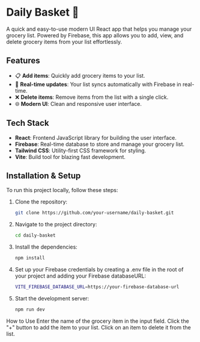 # Daily Basket 🛒

A quick and easy-to-use modern UI React app that helps you manage your grocery list. Powered by Firebase, this app allows you to add, view, and delete grocery items from your list effortlessly.

## Features

- 📋 **Add items**: Quickly add grocery items to your list.
- 🔄 **Real-time updates**: Your list syncs automatically with Firebase in real-time.
- ❌ **Delete items**: Remove items from the list with a single click.
- 🌐 **Modern UI**: Clean and responsive user interface.

## Tech Stack

- **React**: Frontend JavaScript library for building the user interface.
- **Firebase**: Real-time database to store and manage your grocery list.
- **Tailwind CSS**: Utility-first CSS framework for styling.
- **Vite**: Build tool for blazing fast development.

## Installation & Setup

To run this project locally, follow these steps:

1. Clone the repository:
   ```bash
   git clone https://github.com/your-username/daily-basket.git
   ```
2. Navigate to the project directory:
   ```bash
   cd daily-basket
   ```
3. Install the dependencies:
   ```bash
   npm install
   ```
4. Set up your Firebase credentials by creating a .env file in the root of your project and adding your Firebase databaseURL:
   ```bash
   VITE_FIREBASE_DATABASE_URL=https://your-firebase-database-url
   ```
5. Start the development server:
   ```bash
   npm run dev
   ```

How to Use
Enter the name of the grocery item in the input field.
Click the "+" button to add the item to your list.
Click on an item to delete it from the list.
